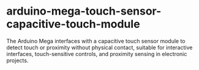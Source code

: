 # arduino-mega-touch-sensor-capacitive-touch-module
The Arduino Mega interfaces with a capacitive touch sensor module to detect touch or proximity without physical contact, suitable for interactive interfaces, touch-sensitive controls, and proximity sensing in electronic projects.
